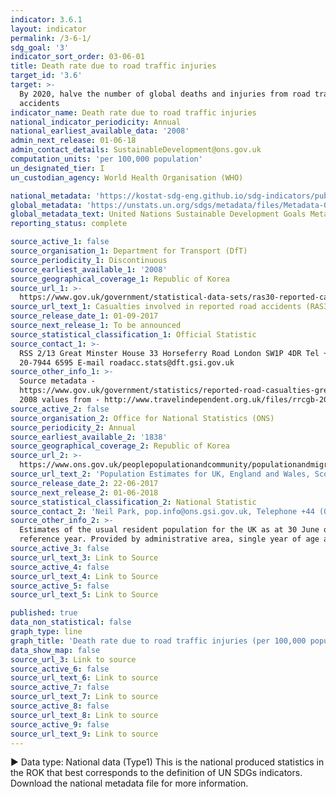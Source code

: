 ```yaml
---
indicator: 3.6.1
layout: indicator
permalink: /3-6-1/
sdg_goal: '3'
indicator_sort_order: 03-06-01
title: Death rate due to road traffic injuries
target_id: '3.6'
target: >-
  By 2020, halve the number of global deaths and injuries from road traffic
  accidents
indicator_name: Death rate due to road traffic injuries
national_indicator_periodicity: Annual
national_earliest_available_data: '2008'
admin_next_release: 01-06-18
admin_contact_details: SustainableDevelopment@ons.gov.uk
computation_units: 'per 100,000 population'
un_designated_tier: I
un_custodian_agency: World Health Organisation (WHO)

national_metadata: 'https://kostat-sdg-eng.github.io/sdg-indicators/public/Metadata-03-06-01_ENG.pdf'
global_metadata: 'https://unstats.un.org/sdgs/metadata/files/Metadata-03-06-01.pdf'
global_metadata_text: United Nations Sustainable Development Goals Metadata (PDF 213 KB)
reporting_status: complete

source_active_1: false
source_organisation_1: Department for Transport (DfT)
source_periodicity_1: Discontinuous
source_earliest_available_1: '2008'
source_geographical_coverage_1: Republic of Korea
source_url_1: >-
  https://www.gov.uk/government/statistical-data-sets/ras30-reported-casualties-in-road-accidents.
source_url_text_1: Casualties involved in reported road accidents (RAS30)
source_release_date_1: 01-09-2017
source_next_release_1: To be announced
source_statistical_classification_1: Official Statistic
source_contact_1: >-
  RSS 2/13 Great Minster House 33 Horseferry Road London SW1P 4DR Tel +44, (0)
  20-7944 6595 E-mail roadacc.stats@dft.gsi.gov.uk
source_other_info_1: >-
  Source metadata -
  https://www.gov.uk/government/statistics/reported-road-casualties-great-britain-annual-report-2016
  2008 values from - http://www.travelindependent.org.uk/files/rrcgb-2015.pdf
source_active_2: false
source_organisation_2: Office for National Statistics (ONS)
source_periodicity_2: Annual
source_earliest_available_2: '1838'
source_geographical_coverage_2: Republic of Korea
source_url_2: >-
  https://www.ons.gov.uk/peoplepopulationandcommunity/populationandmigration/populationestimates/datasets/populationestimatesforukenglandandwalesscotlandandnorthernireland
source_url_text_2: 'Population Estimates for UK, England and Wales, Scotland and Northern Ireland'
source_release_date_2: 22-06-2017
source_next_release_2: 01-06-2018
source_statistical_classification_2: National Statistic
source_contact_2: 'Neil Park, pop.info@ons.gsi.gov.uk, Telephone +44 (0)1329 444661'
source_other_info_2: >-
  Estimates of the usual resident population for the UK as at 30 June of the
  reference year. Provided by administrative area, single year of age and sex
source_active_3: false
source_url_text_3: Link to Source
source_active_4: false
source_url_text_4: Link to Source
source_active_5: false
source_url_text_5: Link to Source

published: true
data_non_statistical: false
graph_type: line
graph_title: 'Death rate due to road traffic injuries (per 100,000 population)'
data_show_map: false
source_url_3: Link to source
source_active_6: false
source_url_text_6: Link to source
source_active_7: false
source_url_text_7: Link to source
source_active_8: false
source_url_text_8: Link to source
source_active_9: false
source_url_text_9: Link to source
---
```

▶ Data type: National data (Type1) This is the national produced statistics in the ROK that best corresponds to the definition of UN SDGs indicators. Download the national metadata file for more information.
